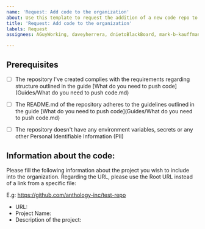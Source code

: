 ```yaml
---
name: 'Request: Add code to the organization'
about: Use this template to request the addition of a new code repo to the organization
title: 'Request: Add code to the organization'
labels: Request
assignees: AGuyWorking, daveyherrera, dnietoBlackBoard, mark-b-kauffman

---
```


## Prerequisites

- [ ] The repository I've created complies with the requirements regarding structure outlined in the guide [What do you need to push code](Guides/What do you need to push code.md)
- [ ] The README.md of the repository adheres to the guidelines outlined in the guide [What do you need to push code](Guides/What do you need to push code.md)
- [ ] The repository doesn't have any environment variables, secrets or any other Personal Identifiable Information (PII)


## Information about the code:

Please fill the following information about the project you wish to include into the organization. Regarding the URL, please use the Root URL instead of a link from a specific file:

E.g: https://github.com/anthology-inc/test-repo

- URL: <Paste here>
- Project Name: <Add here>
- Description of the project: <Add here>
